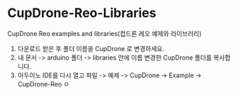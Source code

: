 # CupDrone-Reo-Libraries
CupDrone Reo examples and libraries(컵드론 레오 예제와 라이브러리) 


1. 다운로드 받은 후 폴더 이름을 CupDrone 로 변경하세요.
2. 내 문서 -> arduino 폴더 -> libraries 안에 이름 변경한 CupDrone 폴더를 복사합니다. 
3. 아두이노 IDE를  다시 열고 파일 -> 예제 -> CupDrone -> Example -> CupDrone-Reo ㅇ

